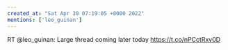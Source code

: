 ```yaml
---
created_at: "Sat Apr 30 07:19:05 +0000 2022"
mentions: ['leo_guinan']
---
```


RT @leo_guinan: Large thread coming later today https://t.co/nPCctRxv0D